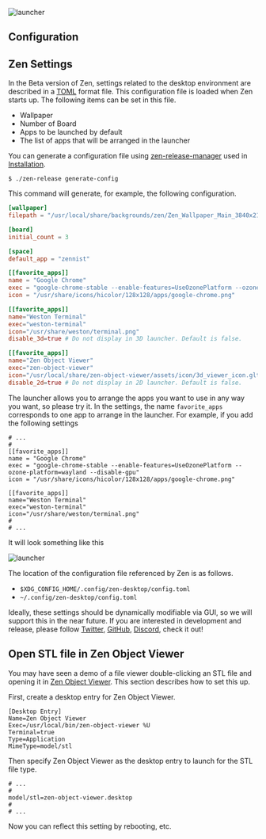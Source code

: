 
![launcher](launcher.png "image_tooltip")

## Configuration

## Zen Settings

In the Beta version of Zen, settings related to the desktop environment are described in a [TOML](https://toml.io/en/) format file. This configuration file is loaded when Zen starts up. The following items can be set in this file.
- Wallpaper
- Number of Board
- Apps to be launched by default
- The list of apps that will be arranged in the launcher

You can generate a configuration file using [zen-release-manager](https://github.com/zwin-project/zen-release-manager) used in [Installation](/en/installation).

```
$ ./zen-release generate-config
```

This command will generate, for example, the following configuration.
```:~/.config/zen-desktop/config.toml
[wallpaper]
filepath = "/usr/local/share/backgrounds/zen/Zen_Wallpaper_Main_3840x2160.png"

[board]
initial_count = 3

[space]
default_app = "zennist"

[[favorite_apps]]
name = "Google Chrome"
exec = "google-chrome-stable --enable-features=UseOzonePlatform --ozone-platform=wayland --disable-gpu"
icon = "/usr/share/icons/hicolor/128x128/apps/google-chrome.png"

[[favorite_apps]]
name="Weston Terminal"
exec="weston-terminal"
icon="/usr/share/weston/terminal.png"
disable_3d=true # Do not display in 3D launcher. Default is false.

[[favorite_apps]]
name="Zen Object Viewer"
exec="zen-object-viewer"
icon="/usr/local/share/zen-object-viewer/assets/icon/3d_viewer_icon.gltf"
disable_2d=true # Do not display in 2D launcher. Default is false.
```

The launcher allows you to arrange the apps you want to use in any way you want, so please try it. In the settings, the name `favorite_apps` corresponds to one app to arrange in the launcher.
For example, if you add the following settings
```
# ...
#
[[favorite_apps]]
name = "Google Chrome"
exec = "google-chrome-stable --enable-features=UseOzonePlatform --ozone-platform=wayland --disable-gpu"
icon = "/usr/share/icons/hicolor/128x128/apps/google-chrome.png"

[[favorite_apps]]
name="Weston Terminal"
exec="weston-terminal"
icon="/usr/share/weston/terminal.png"
#
# ...
```

It will look something like this

![launcher](launcher.png "image_tooltip")


The location of the configuration file referenced by Zen is as follows.
- `$XDG_CONFIG_HOME/.config/zen-desktop/config.toml`
- `~/.config/zen-desktop/config.toml`


Ideally, these settings should be dynamically modifiable via GUI, so we will support this in the near future. If you are interested in development and release, please follow [Twitter](https://twitter.com/zwin_project), [GitHub](https://github.com/zwin-project), [Discord](http://discord.gg/PPJEFrdE9f), check it out!

## Open STL file in Zen Object Viewer

You may have seen a demo of a file viewer double-clicking an STL file and opening it in [Zen Object Viewer](https://github.com/zwin-project/zen-object-viewer). This section describes how to set this up.

First, create a desktop entry for Zen Object Viewer.
```:/usr/share/applications/zen-object-viewer.desktop
[Desktop Entry]
Name=Zen Object Viewer
Exec=/usr/local/bin/zen-object-viewer %U
Terminal=true
Type=Application
MimeType=model/stl
```

Then specify Zen Object Viewer as the desktop entry to launch for the STL file type.

```:~/.config/mimeapps.list
# ...
#
model/stl=zen-object-viewer.desktop
#
# ...
```

Now you can reflect this setting by rebooting, etc.
